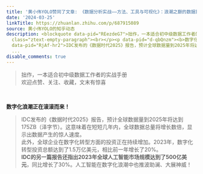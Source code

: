 ```yaml
---
title: '黄小伟YOLO赞同了文章: 《数据分析实战——方法、工具与可视化》：浪潮之巅的数据探索与实战利器'
date: '2024-03-25'
linkTitle: https://zhuanlan.zhihu.com/p/687915089
source: 黄小伟YOLO的知乎动态
description: <blockquote data-pid="REezdeG7">拙作，一本适合初中级数据工作者的实战手册<br>欢迎点赞、关注、收藏，文末有惊喜</blockquote><p
  class="ztext-empty-paragraph"><br></p><p data-pid="d-qbQnzm"><b>数字化浪潮正在滚滚而来！</b></p><blockquote
  data-pid="RjAf-hr2">IDC发布的《数据时代2025》报告，预计全球数据量到2025年将达到175ZB（泽字节）。这意味着在短短几年内，全球数据总量将增长数倍，显示出数据产生的惊人速度。<br>此外，全球企业在数字化转型方面的投资正在持续增加。2023年，数字化转型投资总额达到了1.5万亿美元，相比前一年增长了20%。<br><b>IDC的另一篇报告还指出2023年全球人工智能市场规模达到了500亿美元</b>，同比增长了30%。人工智能在数字化浪潮中也推波助澜、大展神威！</blockquote><p
  ...
disable_comments: true
---
```

<blockquote data-pid="REezdeG7">拙作，一本适合初中级数据工作者的实战手册<br>欢迎点赞、关注、收藏，文末有惊喜</blockquote><p class="ztext-empty-paragraph"><br></p><p data-pid="d-qbQnzm"><b>数字化浪潮正在滚滚而来！</b></p><blockquote data-pid="RjAf-hr2">IDC发布的《数据时代2025》报告，预计全球数据量到2025年将达到175ZB（泽字节）。这意味着在短短几年内，全球数据总量将增长数倍，显示出数据产生的惊人速度。<br>此外，全球企业在数字化转型方面的投资正在持续增加。2023年，数字化转型投资总额达到了1.5万亿美元，相比前一年增长了20%。<br><b>IDC的另一篇报告还指出2023年全球人工智能市场规模达到了500亿美元</b>，同比增长了30%。人工智能在数字化浪潮中也推波助澜、大展神威！</blockquote><p ...